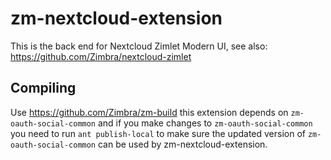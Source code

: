 # zm-nextcloud-extension

This is the back end for Nextcloud Zimlet Modern UI, see also: https://github.com/Zimbra/nextcloud-zimlet

## Compiling

Use https://github.com/Zimbra/zm-build this extension depends on `zm-oauth-social-common` and if you make changes to `zm-oauth-social-common` you need to run `ant publish-local` to make sure the updated version of `zm-oauth-social-common` can be used by zm-nextcloud-extension.
